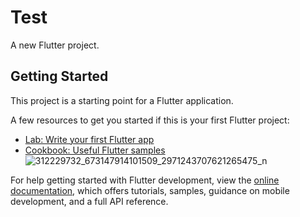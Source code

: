 # Test

A new Flutter project.

## Getting Started

This project is a starting point for a Flutter application.

A few resources to get you started if this is your first Flutter project:

- [Lab: Write your first Flutter app](https://docs.flutter.dev/get-started/codelab)
- [Cookbook: Useful Flutter samples](https://docs.flutter.dev/cookbook)
![312229732_673147914101509_2971243707621265475_n](https://user-images.githubusercontent.com/107975727/197151599-b1b48cb1-1cea-42de-86fa-22d0b88781c5.jpg)

For help getting started with Flutter development, view the
[online documentation](https://docs.flutter.dev/), which offers tutorials,
samples, guidance on mobile development, and a full API reference.
